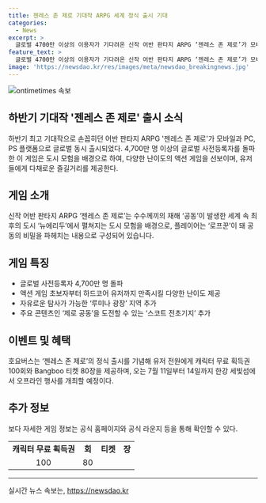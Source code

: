 ```yaml
---
title: 젠레스 존 제로 기대작 ARPG 세계 정식 출시 기대
categories:
  - News
excerpt: >
  글로벌 4700만 이상의 이용자가 기다려온 신작 어반 판타지 ARPG ‘젠레스 존 제로’가 모바일과 PC, PS 플랫폼으로 동시 출시되었다. 이 게임은 뉴에리두의 도시 모험과 로프꾼으로서의 역할을 통해 수수께끼의 재해를 탐험하는 콘텐츠로 구성되어 있으며, 전 세계적으로 뜨거운 인기를 끌었다. ‘루미나 광장’과 ‘제로 공동’과 같은 새로운 지역과 콘텐츠도 추가되어 사용자들에게 다채로운 경험을 제공한다. 출시를 기념해 특별 혜택을 제공하며, 오프라인 행사도 예정되어 있다. 게임에 대한 자세한 내용은 공식 홈페이지와 라운지를 통해 확인할 수 있다.
feature_text: >
  글로벌 4700만 이상의 이용자가 기다려온 신작 어반 판타지 ARPG ‘젠레스 존 제로’가 모바일과 PC, PS 플랫폼으로 동시 출시되었다. 이 게임은 뉴에리두의 도시 모험과 로프꾼으로서의 역할을 통해 수수께끼의 재해를 탐험하는 콘텐츠로 구성되어 있으며, 전 세계적으로 뜨거운 인기를 끌었다. ‘루미나 광장’과 ‘제로 공동’과 같은 새로운 지역과 콘텐츠도 추가되어 사용자들에게 다채로운 경험을 제공한다. 출시를 기념해 특별 혜택을 제공하며, 오프라인 행사도 예정되어 있다. 게임에 대한 자세한 내용은 공식 홈페이지와 라운지를 통해 확인할 수 있다.
image: 'https://newsdao.kr/res/images/meta/newsdao_breakingnews.jpg'
---
```


<p><img src="https://newsdao.kr/res/images/meta/newsdao_breakingnews.jpg" alt="ontimetimes 속보" /></p>

<h2 data-ke-size="size26">하반기 기대작 '젠레스 존 제로' 출시 소식</h2>

<p data-ke-size="size16">하반기 최고 기대작으로 손꼽히던 어반 판타지 ARPG '젠레스 존 제로'가 모바일과 PC, PS 플랫폼으로 글로벌 동시 출시되었다. 4,700만 명 이상의 글로벌 사전등록자를 돌파한 이 게임은 도시 모험을 배경으로 하여, 다양한 난이도의 액션 게임을 선보이며, 유저들에게 다채로운 즐길거리를 제공한다.</p>

<h2 data-ke-size="size26">게임 소개</h2>

<p data-ke-size="size16">신작 어반 판타지 ARPG ‘젠레스 존 제로’는 수수께끼의 재해 ‘공동’이 발생한 세계 속 최후의 도시 ‘뉴에리두’에서 펼쳐지는 도시 모험을 배경으로, 플레이어는 ‘로프꾼’이 돼 공동의 비밀을 파헤치는 내용으로 구성되어 있습니다.</p>

<h2 data-ke-size="size26">게임 특징</h2>

<ul>
    <li>글로벌 사전등록자 4,700만 명 돌파</li>
    <li>액션 게임 초보자부터 하드코어 유저까지 만족시킬 다양한 난이도 제공</li>
    <li>자유로운 탐사가 가능한 ‘루미나 광장’ 지역 추가</li>
    <li>주요 콘텐츠인 ‘제로 공동’을 도전할 수 있는 ‘스코트 전초기지’ 추가</li>
</ul>

<h2 data-ke-size="size26">이벤트 및 혜택</h2>

<p data-ke-size="size16">호요버스는 ‘젠레스 존 제로’의 정식 출시를 기념해 유저 전원에게 캐릭터 무료 획득권 100회와 Bangboo 티켓 80장을 제공하며, 오는 7월 11일부터 14일까지 한강 세빛섬에서 오프라인 행사를 개최할 예정이다.</p>

<h2 data-ke-size="size26">추가 정보</h2>

<p data-ke-size="size16">보다 자세한 게임 정보는 공식 홈페이지와 공식 라운지 등을 통해 확인할 수 있다.</p>

<table>
    <tr>
        <td style="text-align: center; height: 17px;"><b>캐릭터 무료 획득권</b></td>
        <td style="text-align: center; height: 17px;"><b>회</b></td>
        <td style="text-align: center; height: 17px;"><b>티켓</b></td>
        <td style="text-align: center; height: 17px;"><b>장</b></td>
    </tr>
    <tr>
        <td style="text-align: center; height: 17px;">100</td>
        <td style="text-align: center; height: 17px;">80</td>
    </tr>
</table>

<hr>
실시간 뉴스 속보는, <a href="https://newsdao.kr" rel="dofollow">https://newsdao.kr</a>


